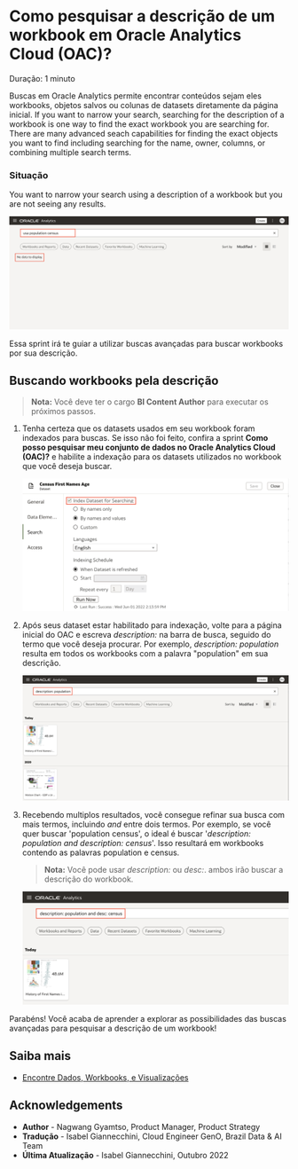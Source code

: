 # Como pesquisar a descrição de um workbook em Oracle Analytics Cloud (OAC)?

Duração: 1 minuto

Buscas em Oracle Analytics permite encontrar conteúdos sejam eles workbooks, objetos salvos ou colunas de datasets diretamente da página inicial. If you want to narrow your search, searching for the description of a workbook is one way to find the exact workbook you are searching for. There are many advanced seach capabilities for finding the exact objects you want to find including searching for the name, owner, columns, or combining multiple search terms.

### Situação
You want to narrow your search using a description of a workbook but you are not seeing any results.

![Search scenario](images/search-scenario.png)

Essa sprint irá te guiar a utilizar buscas avançadas para buscar workbooks por sua descrição.

## Buscando workbooks pela descrição
>**Nota:** Você deve ter o cargo **BI Content Author** para executar os próximos passos.

1. Tenha certeza que os datasets usados em seu workbook foram indexados para buscas. Se isso não foi feito, confira a sprint **Como posso pesquisar meu conjunto de dados no Oracle Analytics Cloud (OAC)?** e habilite a indexação para os datasets utilizados no workbook que você deseja buscar.

    ![Index dataset](images/index-dataset.png)

2. Após seus dataset estar habilitado para indexação, volte para a página inicial do OAC e escreva *description:* na barra de busca, seguido do termo que você deseja procurar. Por exemplo, *description: population* resulta em todos os workbooks com a palavra "population" em sua descrição.

    ![Description with one term](images/desc-term.png)

3. Recebendo multiplos resultados, você consegue refinar sua busca com mais termos, incluindo *and* entre dois termos. Por exemplo, se você quer buscar 'population census', o ideal é buscar '*description: population and description: census*'. Isso resultará em workbooks contendo as palavras population e census.

    >**Nota:** Você pode usar *description:* ou *desc:*. ambos irão buscar a descrição do workbook.

    ![Description with two terms](images/desc-multiple.png)


Parabéns! Você acaba de aprender a explorar as possibilidades das buscas avançadas para pesquisar a descrição de um workbook!

## Saiba mais

* [Encontre Dados, Workbooks, e Visualizações](https://docs.oracle.com/en/middleware/bi/analytics-desktop/bidvd/find-data-workbooks-and-visualizations.html#GUID-DA77E10C-0796-4578-9761-D2AFC75F7B8D)

## Acknowledgements
* **Author** - Nagwang Gyamtso, Product Manager, Product Strategy
* **Tradução** - Isabel Giannecchini, Cloud Engineer GenO, Brazil Data & AI Team
* **Última Atualização** - Isabel Giannecchini,  Outubro 2022